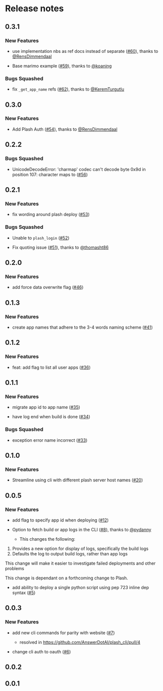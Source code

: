 # Release notes

<!-- do not remove -->

## 0.3.1

### New Features

- use implementation nbs as ref docs instead of separate ([#60](https://github.com/AnswerDotAI/plash_cli/pull/60)), thanks to [@RensDimmendaal](https://github.com/RensDimmendaal)

- Base marimo example ([#59](https://github.com/AnswerDotAI/plash_cli/pull/59)), thanks to [@koaning](https://github.com/koaning)

### Bugs Squashed

- fix `_get_app_name` refs ([#62](https://github.com/AnswerDotAI/plash_cli/pull/62)), thanks to [@KeremTurgutlu](https://github.com/KeremTurgutlu)


## 0.3.0

### New Features

- Add Plash Auth ([#54](https://github.com/AnswerDotAI/plash_cli/pull/54)), thanks to [@RensDimmendaal](https://github.com/RensDimmendaal)


## 0.2.2


### Bugs Squashed

- UnicodeDecodeError: 'charmap' codec can't decode byte 0x9d in position 107: character maps to <undefined> ([#56](https://github.com/AnswerDotAI/plash_cli/issues/56))


## 0.2.1

### New Features

- fix wording around plash deploy ([#53](https://github.com/AnswerDotAI/plash_cli/issues/53))

### Bugs Squashed

- Unable to `plash_login` ([#52](https://github.com/AnswerDotAI/plash_cli/issues/52))

- Fix quoting issue ([#51](https://github.com/AnswerDotAI/plash_cli/pull/51)), thanks to [@thomasht86](https://github.com/thomasht86)


## 0.2.0

### New Features

- add force data overwrite flag ([#46](https://github.com/AnswerDotAI/plash_cli/issues/46))



## 0.1.3

### New Features

- create app names that adhere to the 3-4 words naming scheme ([#41](https://github.com/AnswerDotAI/plash_cli/issues/41))


## 0.1.2

### New Features

- feat: add flag to list all user apps ([#36](https://github.com/AnswerDotAI/plash_cli/issues/36))



## 0.1.1

### New Features

- migrate app id to app name ([#35](https://github.com/AnswerDotAI/plash_cli/issues/35))

- have log end when build is done ([#34](https://github.com/AnswerDotAI/plash_cli/issues/34))

### Bugs Squashed

- exception error name incorrect ([#33](https://github.com/AnswerDotAI/plash_cli/issues/33))


## 0.1.0

### New Features

- Streamline using cli with different plash server host names ([#20](https://github.com/AnswerDotAI/plash_cli/issues/20))


## 0.0.5

### New Features

- add flag to specify app id when deploying ([#12](https://github.com/AnswerDotAI/plash_cli/issues/12))

- Option to fetch build or app logs in the CLI ([#8](https://github.com/AnswerDotAI/plash_cli/pull/8)), thanks to [@pydanny](https://github.com/pydanny)
  - This changes the following:

1. Provides a new option for display of logs, specifically the build logs
2. Defaults the log to output build logs, rather than app logs

This change will make it easier to investigate failed deployments and other problems

This change is dependant on a forthcoming change to Plash.

- add ability to deploy a single python script using pep 723 inline dep syntax ([#5](https://github.com/AnswerDotAI/plash_cli/issues/5))



## 0.0.3

### New Features

- add new cli commands for parity with website ([#7](https://github.com/AnswerDotAI/plash_cli/issues/7))
  - resolved in https://github.com/AnswerDotAI/plash_cli/pull/4

- change cli auth to oauth ([#6](https://github.com/AnswerDotAI/plash_cli/issues/6))



## 0.0.2




## 0.0.1



